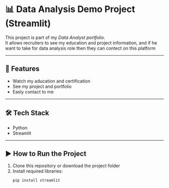 # 📊 Data Analysis Demo Project (Streamlit)

This project is part of my *Data Analyst portfolio*.  
It allows recruiters to see my education and project information, and if he want to take for data analysis role then they can contect on this platform

---

## 🚀 Features
- Watch my aducation and certification
- See my project and portfolio
- Easly contact to me

---

## 🛠 Tech Stack
- Python
- Streamlit

---

## ▶ How to Run the Project
1. Clone this repository or download the project folder
2. Install required libraries:
   ```bash
   pip install streamlit